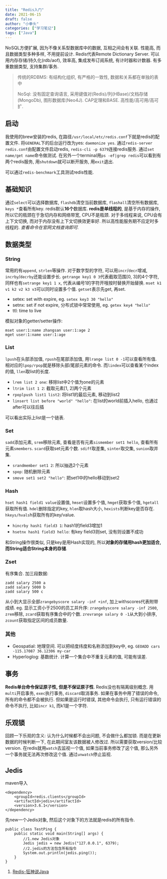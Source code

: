 ```yaml
---
title: "Redis入门"
date: 2021-06-15
draft: false
author: "小拳头"
categories: ["学习笔记"]
tags: ["Java"]
---
```


NoSQL方便扩展, 因为不像关系型数据库中的数据, 互相之间会有关联. 性能高, 而且数据类型多种多样, 不用提前设计. Redis代表Remote Dictionary Server. 可以用内存存储/持久化(rdb/aof), 效率高, 集成发布订阅系统, 有计时器和计数器. 有多重数据类型, 支持集群/事务. 

> 传统的RDBMS: 有结构化组织, 有严格的一致性, 数据和关系都在单独的表中
>
> NoSql: 没有固定查询语言, 采用键值对(Redis)/列(HBase)/文档存储(MongoDb), 图形数据库(Neo4J). CAP定理和BASE. 高性能/高可用/高可扩.

## 启动
我使用的brew安装的redis, 在路径`/usr/local/etc/redis.conf`下就是redis的配置文件. 将`GENERAL`下的后台运行改为yes: `daemonize yes`. 通过`redis-server redis.conf`由配置文件启动redis, `redis-cli -p 6379`连接redis服务. 通过`set name/get name`命令做测试. 在另外一个terminal用`ps -ef|grep redis`可以看到有两个redis服务, 用`shutdown`就可以断开服务, 用`exit`退出.

可以通过`redis-benchmark`工具测试redis性能. 

## 基础知识
通过`select`可以选择数据库, `flashdb`清空当前数据库, `flashall`清空所有数据库, `keys *`查看所有key. redis默认**16个**数据库. **redis是单线程的**, 是基于内存的操作, 所以它的瓶颈在于急切内存和网络带宽, CPU不是瓶颈. 对于多线程来说, CPU会有上下文切换, 而对于内存没有上下文切换效更率好. 所以高性能服务期不应定时多线程的. *查看命令在官网文档查询即可.*

## 数据类型
### String
常用的有`append`, `strlen`等操作. 对于数字型的字符, 可以用`incr`/`decr`增减, `incrby`/`decrby`还能设置步长. `getrange key1 0 3`代表截取范围[0, 3]的4个字符, 同样也有`setrange key1 1 x`, 代表从编号1的字符开哦按时替换开始替换. `mset k1 v1 k2 v2 k3 v3`可以同时设置多个值. `getset`表示先get, 再set. 
- setex: set with expire, eg. `setex key3 30 "hello"`
- setnx: set if not expire, 分布式锁中常常使用, eg. `getex key4 "hello"`
- ttl: time to live

模拟对象的getter/setter操作:
```
mset user:1:name zhangsan user:1:age 2
mget user:1:name user:1:age
```

### List
`lpush`在头部添加值, `rpush`在尾部添加值, 用`lrange list 0 -1`可以查看所有值. 相对应的`lpop/rpop`就是移除头部/尾部元素的命令. 而`lindex`可以查看某个index的值, `llen`取list的长度. 
- `lrem list 2 one`: 移除list中2个值为one的元素
- `ltrim list 1 2`: 截取元素[1, 2]两个元素
- `rpoplpush list1 list2`: 将list1的最后元素, 移动到list2 
- `linsert list before "world" "hello"`: 在list的world前插入hello, 也通过after可以往后插

可以看出实际上list是一个链表.

### Set
`sadd`添加元素, `srem`移除元素, 查看是否有元素`sismember set1 hello`, 查看所有元素`smembers`. `scard`获取set元素个数. `sdiff`取差集, `sinter`取交集, `sunion`取并集. 
- `srandmember set1 2`: 所以抽选2个元素
- `spop`: 随机删除元素
- `smove set1 set2 "hello"`: 把set1中的hello移动到set2

### Hash
`hset hash1 field1 value`设置值, `hmset`设置多个值, `hmget`获取多个值, `hgetall`获取所有值. `hdel`删除指定的key, `hlen`取hash大小, `hexists`判断key是否存在. `hkeys/hvals`h获取所有的key/value.
- `hincrby hash1 field3 1`: hash1的field3增加1
- `hsetnx hash1 field3 hello`: 有key field3则set, 没有则设置不成功

和String操作很类似, 只是key是用Hash实现的, 所以**对象的存储用hash更加适合, 而String适合String本身的存储**.

### Zset
有序集合. 加三段数据:
```
zadd salary 2500 a
zadd salary 5000 b
zadd salary 500 c
```

从小到大显示全部`zrangebyscore salary -inf +inf`, 加上withscores代表附带成绩. eg. 显示工资小于2500的员工并升序: `zrangebyscore salary -inf 2500`, `zrem`移除, `zcard`获取有序集合中的个数. `zrevrange salary 0 -1`从大到小排序, `zcount`获取指定区间的成员数量. 

### 其他
- Geospatial: 地理空间. 可以把经度纬度和名称添加到key中, eg. `GEOADD cars -115.17087 36.12306 my-car`
- Hyperloglog: 基数统计. 计算一个集合中不重复元素的值, 可能有误差. 

## 事务
**Redis单台命令保证原子性, 但是不保证原子性**. Redis没也有隔离级别概念. 用`multi`开启事务, `exec`执行事务, `discard`取消事务. 如果在事务中用了错误的命令, 所有的命令都不会被执行. 但如果是运行时错误, 其他命令会执行, 只有运行错误的命令不执行, 比如`incr k1`, 而k1是一个字符. 

## 乐观锁
回顾一下乐观的含义: 认为什么时候都不会出问题, 不会做什么都加锁. 而是在更新数据的时候判断一下, 在此期间室友该数据被人修改过. 所以需要获取version/比较version. 在redis就用`watch`去监视一个值, 如果当前事务修改了这个值, 那么另外一个事务就无法再次修改这个值. 通过`unwatch`停止监视. 

## Jedis
maven导入
```
<dependency>
    <groupId>redis.clients</groupId>
    <artifactId>jedis</artifactId>
    <version>3.6.1</version>
</dependency>
```
先new一个Jedis对象, 然后这个对象下的方法就是redis的所有指令.
```
public class TestPing {
    public static void main(String[] args) {
        //1.new Jedis对象
        Jedis jedis = new Jedis("127.0.0.1", 6379);
        //2.jedis的方法包含所有指令
        System.out.println(jedis.ping());
    }
}
```


1. [Redis-狂神说Java](https://www.bilibili.com/video/BV1S54y1R7SB)